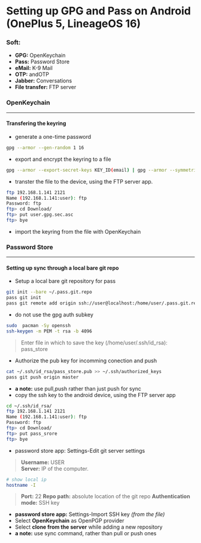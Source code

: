 # Setting up GPG and Pass on Android (OnePlus 5, LineageOS 16)
### Soft:
- **GPG:** OpenKeychain
- **Pass:** Password Store
- **eMail:** K-9 Mail
- **OTP:** andOTP
- **Jabber:** Conversations
- **File transfer:** FTP server
### OpenKeychain
---
#### Transfering the keyring
- generate a one-time password
 ```sh
gpg --armor --gen-random 1 16 
 ```
- export and encrypt the keyring to a file
 ```sh
gpg --armor --export-secret-keys KEY_ID(email) | gpg --armor --symmetric --output user.gpg.sec.asc
 ```
- transter the file to the device, using the FTP server app.
 ```sh
ftp 192.168.1.141 2121
Name (192.168.1.141:user): ftp
Password: ftp
ftp> cd Download/
ftp> put user.gpg.sec.asc
ftp> bye
 ```
- import the keyring from the file with OpenKeychain
### Password Store 
---
#### Setting up sync through a local bare git repo
- Setup a local bare git repository for pass
 ```sh
git init --bare ~/.pass.git.repo
pass git init
pass git remote add origin ssh://user@localhost:/home/user/.pass.git.repo
 ```
- do not use the gpg auth subkey
 ```sh
sudo  pacman -Sy openssh
ssh-keygen -m PEM -t rsa -b 4096
 ```
> Enter file in which to save the key (/home/user/.ssh/id_rsa): pass_store
- Authorize the pub key for incomming conection and push
 ```sh
cat ~/.ssh/id_rsa/pass_store.pub >> ~/.ssh/authorized_keys
pass git push origin master
 ```
   - **a note:** use pull,push rather than just push for sync
 - copy the ssh key to the android device, using the FTP server app
 ```sh
cd ~/.ssh/id_rsa/
ftp 192.168.1.141 2121
Name (192.168.1.141:user): ftp
Password: ftp
ftp> cd Download/
ftp> put pass_srore
ftp> bye
 ```
- password store app: Settings-Edit git server settings
> **Username:** USER	
> **Server:** IP of the computer.
 ```sh
# show local ip
hostname -I
 ```
> **Port:** 22
> **Repo path:** absolute location of the git repo
> **Authentication mode:** SSH key
- **password store app:** Settings-Import SSH key _(from the file)_
- Select **OpenKeychain** as OpenPGP provider
- Select **clone from the server** while adding a new repository
- **a note:** use sync command, rather than pull or push ones 
